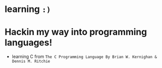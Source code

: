 # learning `:)`

# Hackin my way into programming languages!
- learning C from `The C Programming Language By Brian W. Kernighan & Dennis M. Ritchie`
